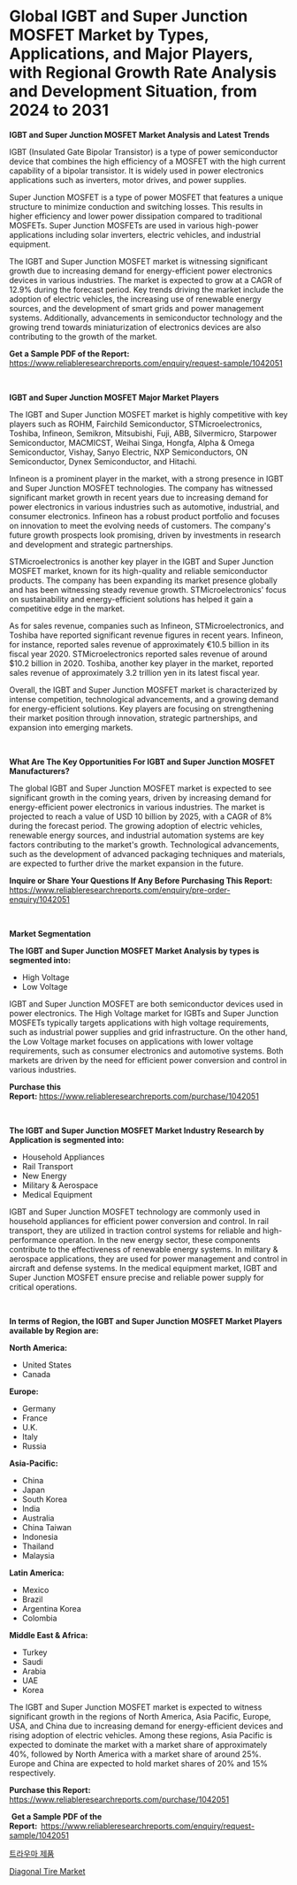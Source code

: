 <p><h1>Global IGBT and Super Junction MOSFET Market by Types, Applications, and Major Players, with Regional Growth Rate Analysis and Development Situation, from 2024 to 2031</h1></p><p><strong>IGBT and Super Junction MOSFET Market Analysis and Latest Trends</strong></p>
<p><p>IGBT (Insulated Gate Bipolar Transistor) is a type of power semiconductor device that combines the high efficiency of a MOSFET with the high current capability of a bipolar transistor. It is widely used in power electronics applications such as inverters, motor drives, and power supplies.</p><p>Super Junction MOSFET is a type of power MOSFET that features a unique structure to minimize conduction and switching losses. This results in higher efficiency and lower power dissipation compared to traditional MOSFETs. Super Junction MOSFETs are used in various high-power applications including solar inverters, electric vehicles, and industrial equipment.</p><p>The IGBT and Super Junction MOSFET market is witnessing significant growth due to increasing demand for energy-efficient power electronics devices in various industries. The market is expected to grow at a CAGR of 12.9% during the forecast period. Key trends driving the market include the adoption of electric vehicles, the increasing use of renewable energy sources, and the development of smart grids and power management systems. Additionally, advancements in semiconductor technology and the growing trend towards miniaturization of electronics devices are also contributing to the growth of the market.</p></p>
<p><strong>Get a Sample PDF of the Report:&nbsp;</strong> <a href="https://www.reliableresearchreports.com/enquiry/request-sample/1042051">https://www.reliableresearchreports.com/enquiry/request-sample/1042051</a></p>
<p>&nbsp;</p>
<p><strong>IGBT and Super Junction MOSFET Major Market Players</strong></p>
<p><p>The IGBT and Super Junction MOSFET market is highly competitive with key players such as ROHM, Fairchild Semiconductor, STMicroelectronics, Toshiba, Infineon, Semikron, Mitsubishi, Fuji, ABB, Silvermicro, Starpower Semiconductor, MACMICST, Weihai Singa, Hongfa, Alpha & Omega Semiconductor, Vishay, Sanyo Electric, NXP Semiconductors, ON Semiconductor, Dynex Semiconductor, and Hitachi.</p><p>Infineon is a prominent player in the market, with a strong presence in IGBT and Super Junction MOSFET technologies. The company has witnessed significant market growth in recent years due to increasing demand for power electronics in various industries such as automotive, industrial, and consumer electronics. Infineon has a robust product portfolio and focuses on innovation to meet the evolving needs of customers. The company's future growth prospects look promising, driven by investments in research and development and strategic partnerships.</p><p>STMicroelectronics is another key player in the IGBT and Super Junction MOSFET market, known for its high-quality and reliable semiconductor products. The company has been expanding its market presence globally and has been witnessing steady revenue growth. STMicroelectronics' focus on sustainability and energy-efficient solutions has helped it gain a competitive edge in the market.</p><p>As for sales revenue, companies such as Infineon, STMicroelectronics, and Toshiba have reported significant revenue figures in recent years. Infineon, for instance, reported sales revenue of approximately €10.5 billion in its fiscal year 2020. STMicroelectronics reported sales revenue of around $10.2 billion in 2020. Toshiba, another key player in the market, reported sales revenue of approximately 3.2 trillion yen in its latest fiscal year.</p><p>Overall, the IGBT and Super Junction MOSFET market is characterized by intense competition, technological advancements, and a growing demand for energy-efficient solutions. Key players are focusing on strengthening their market position through innovation, strategic partnerships, and expansion into emerging markets.</p></p>
<p>&nbsp;</p>
<p><strong>What Are The Key Opportunities For IGBT and Super Junction MOSFET Manufacturers?</strong></p>
<p><p>The global IGBT and Super Junction MOSFET market is expected to see significant growth in the coming years, driven by increasing demand for energy-efficient power electronics in various industries. The market is projected to reach a value of USD 10 billion by 2025, with a CAGR of 8% during the forecast period. The growing adoption of electric vehicles, renewable energy sources, and industrial automation systems are key factors contributing to the market's growth. Technological advancements, such as the development of advanced packaging techniques and materials, are expected to further drive the market expansion in the future.</p></p>
<p><strong>Inquire or Share Your Questions If Any Before Purchasing This Report:</strong> <a href="https://www.reliableresearchreports.com/enquiry/pre-order-enquiry/1042051">https://www.reliableresearchreports.com/enquiry/pre-order-enquiry/1042051</a></p>
<p>&nbsp;</p>
<p><strong>Market Segmentation</strong></p>
<p><strong>The IGBT and Super Junction MOSFET Market Analysis by types is segmented into:</strong></p>
<p><ul><li>High Voltage</li><li>Low Voltage</li></ul></p>
<p><p>IGBT and Super Junction MOSFET are both semiconductor devices used in power electronics. The High Voltage market for IGBTs and Super Junction MOSFETs typically targets applications with high voltage requirements, such as industrial power supplies and grid infrastructure. On the other hand, the Low Voltage market focuses on applications with lower voltage requirements, such as consumer electronics and automotive systems. Both markets are driven by the need for efficient power conversion and control in various industries.</p></p>
<p><strong>Purchase this Report:&nbsp;</strong><a href="https://www.reliableresearchreports.com/purchase/1042051">https://www.reliableresearchreports.com/purchase/1042051</a></p>
<p>&nbsp;</p>
<p><strong>The IGBT and Super Junction MOSFET Market Industry Research by Application is segmented into:</strong></p>
<p><ul><li>Household Appliances</li><li>Rail Transport</li><li>New Energy</li><li>Military & Aerospace</li><li>Medical Equipment</li></ul></p>
<p><p>IGBT and Super Junction MOSFET technology are commonly used in household appliances for efficient power conversion and control. In rail transport, they are utilized in traction control systems for reliable and high-performance operation. In the new energy sector, these components contribute to the effectiveness of renewable energy systems. In military & aerospace applications, they are used for power management and control in aircraft and defense systems. In the medical equipment market, IGBT and Super Junction MOSFET ensure precise and reliable power supply for critical operations.</p></p>
<p>&nbsp;</p>
<p><strong>In terms of Region, the IGBT and Super Junction MOSFET Market Players available by Region are:</strong></p>
<p>
    <p> <strong> North America: </strong>
        <ul>
            <li>United States</li>
            <li>Canada</li>
        </ul>
        </p> 
    <p> <strong> Europe: </strong>
        <ul>
            <li>Germany</li>
            <li>France</li>
            <li>U.K.</li>
            <li>Italy</li>
            <li>Russia</li>
        </ul>
        </p> 
    <p> <strong> Asia-Pacific: </strong>
        <ul>
            <li>China</li>
            <li>Japan</li>
            <li>South Korea</li>
            <li>India</li>
            <li>Australia</li>
            <li>China Taiwan</li>
            <li>Indonesia</li>
            <li>Thailand</li>
            <li>Malaysia</li>
        </ul>
        </p> 
    <p> <strong> Latin America: </strong>
        <ul>
            <li>Mexico</li>
            <li>Brazil</li>
            <li>Argentina Korea</li>
            <li>Colombia</li>
        </ul>
        </p> 
    <p> <strong> Middle East & Africa: </strong>
        <ul>
            <li>Turkey</li>
            <li>Saudi</li>
            <li>Arabia</li>
            <li>UAE</li>
            <li>Korea</li>
        </ul>
    </p>
    </p>
<p><p>The IGBT and Super Junction MOSFET market is expected to witness significant growth in the regions of North America, Asia Pacific, Europe, USA, and China due to increasing demand for energy-efficient devices and rising adoption of electric vehicles. Among these regions, Asia Pacific is expected to dominate the market with a market share of approximately 40%, followed by North America with a market share of around 25%. Europe and China are expected to hold market shares of 20% and 15% respectively.</p></p>
<p><strong>Purchase this Report: </strong><a href="https://www.reliableresearchreports.com/purchase/1042051">https://www.reliableresearchreports.com/purchase/1042051</a></p>
<p>&nbsp;<strong>Get a Sample PDF of the Report:&nbsp;&nbsp;</strong><a href="https://www.reliableresearchreports.com/enquiry/request-sample/1042051">https://www.reliableresearchreports.com/enquiry/request-sample/1042051</a></p>
<p><strong></strong></p>
<p><p><a href="https://github.com/lzrvbyqzftro57/Market-Research-Report-List-1/blob/main/23286918235.md">트라우마 제품</a></p><p><a href="https://sudsy-motorcycle-bbc.notion.site/Diagonal-Tire-Market-Size-Share-Trends-Analysis-Report-By-Application-Regional-Outlook-Competit-73329a9f4ea349cb9196460e85574e67">Diagonal Tire Market</a></p></p>